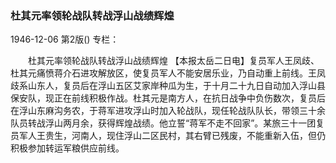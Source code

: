 ### 杜其元率领轮战队转战浮山战绩辉煌

1946-12-06
第2版()
专栏：

　　杜其元率领轮战队转战浮山战绩辉煌
    【本报太岳二日电】复员军人王凤歧、杜其元痛愤蒋介石进攻解放区，使复员军人不能安居乐业，乃自动重上前线。王凤歧系山东人，复员后在浮山五区艾家岸种瓜为生，于十月二十九日自动加入浮山县保安队，现正在前线积极作战。杜其元是南方人，在抗日战争中负伤数次，复员后在浮山东麻沟务农，于蒋军进攻浮山时加入轮战队，现任轮战队队长，带领三十余队员转战浮山两月余，获得辉煌战绩。他立誓“蒋军不走不回家”。某旅三十一团复员军人王贵生，河南人，现住浮山二区民村，其右臂已残废，不能重新入伍，但仍积极参加转运军粮供应前线。
